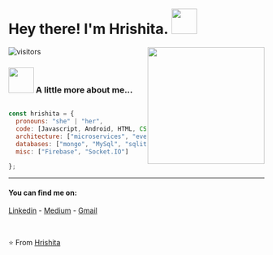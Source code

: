 # Hey there! I'm Hrishita.  <img src="https://media.giphy.com/media/mGcNjsfWAjY5AEZNw6/giphy.gif" width="50"> 
<img align='right' src="https://media.giphy.com/media/ieyl9zmCjO4b4t6qoY/giphy.gif" width="230">

![visitors](https://visitor-badge.laobi.icu/badge?page_id=hrishita)

### <img src="https://media.giphy.com/media/VgCDAzcKvsR6OM0uWg/giphy.gif" width="50"> A little more about me...  

```javascript

const hrishita = {
  pronouns: "she" | "her",
  code: [Javascript, Android, HTML, CSS, Python, Java, React, node],
  architecture: ["microservices", "event-driven"],
  databases: ["mongo", "MySql", "sqlite"],
  misc: ["Firebase", "Socket.IO"]
  
};
```


---

#### You can find me on:
[Linkedin](https://www.linkedin.com/in/hrishita-mavani-b9b608157/) - [Medium](https://medium.com/@hrishitamavani) - [Gmail](mailto:hrishitamavani10@gmail.com)
<br>

<br/>

⭐️ From [Hrishita](https://github.com/hrishita)
